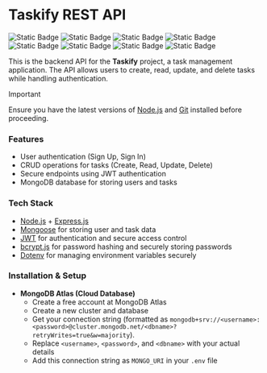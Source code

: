 # Taskify REST API  

![Static Badge](https://img.shields.io/badge/20.16.0-green?label=node)
![Static Badge](https://img.shields.io/badge/%5E3.0.2-green?label=bcryptjs)
![Static Badge](https://img.shields.io/badge/%5E2.8.5-green?label=cors)
![Static Badge](https://img.shields.io/badge/%5E16.4.7-yellow?label=dotenv)
![Static Badge](https://img.shields.io/badge/%5E4.21.2-white?label=express)
![Static Badge](https://img.shields.io/badge/%5E9.0.2-white?label=jsonwebtoken)
![Static Badge](https://img.shields.io/badge/%5E8.12.1-limegreen?label=mongoose)
![Static Badge](https://img.shields.io/badge/%5E3.1.9-olivedrab?label=nodemon)

This is the backend API for the **Taskify** project, a task management application. The API allows users to create, read, update, and delete tasks while handling authentication.  

> [!IMPORTANT]  
> Ensure you have the latest versions of [Node.js](https://nodejs.org/) and [Git](https://git-scm.com/) installed before proceeding.

### Features
- User authentication (Sign Up, Sign In)  
- CRUD operations for tasks (Create, Read, Update, Delete)  
- Secure endpoints using JWT authentication  
- MongoDB database for storing users and tasks

### Tech Stack
- [Node.js](https://github.com/nodejs/node.git) + [Express.js](https://github.com/expressjs/express.git)
- [Mongoose](https://github.com/Automattic/mongoose.git) for storing user and task data
- [JWT](https://github.com/auth0/node-jsonwebtoken.git) for authentication and secure access control
- [bcrypt.js](https://github.com/kelektiv/node.bcrypt.js.git) for password hashing and securely storing passwords
- [Dotenv](https://github.com/motdotla/dotenv.git) for managing environment variables securely

### Installation & Setup

- **MongoDB Atlas (Cloud Database)**
    - Create a free account at MongoDB Atlas
    - Create a new cluster and database
    - Get your connection string (formatted as ```mongodb+srv://<username>:<password>@cluster.mongodb.net/<dbname>?retryWrites=true&w=majority```).
    - Replace ```<username>```, ```<password>```, and ```<dbname>``` with your actual details
    - Add this connection string as ```MONGO_URI``` in your ```.env``` file
